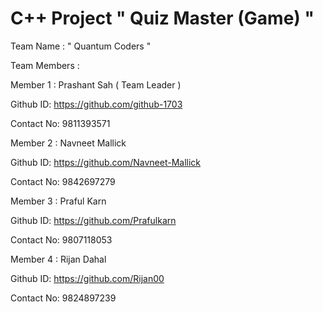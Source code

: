  # C++ Project " Quiz Master (Game) "

 Team Name : " Quantum Coders "


Team Members :

Member 1 : Prashant Sah ( Team Leader )

Github ID: https://github.com/github-1703

Contact No: 9811393571
	       
Member 2 : Navneet Mallick

Github ID: https://github.com/Navneet-Mallick

Contact No: 9842697279

Member 3 : Praful Karn 

Github ID: https://github.com/Prafulkarn

Contact No: 9807118053

Member 4 : Rijan Dahal

Github ID: https://github.com/Rijan00

Contact No: 9824897239







 
